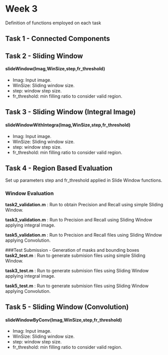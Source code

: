 # Week 3
Definition of functions employed on each task

## Task 1 - Connected Components


## Task 2 - Sliding Window 
#### slideWindow(Imag,WinSize,step,fr_threshold)
  
  * Imag: Input image.
  * WinSize: Sliding window size.
  * step: window step size.
  * fr_threshold: min filling ratio to consider valid region.
    

## Task 3 - Sliding Window (Integral Image) 
#### slideWindowWithIntegra(Imag,WinSize,step,fr_threshold)
  
  * Imag: Input image.
  * WinSize: Sliding window size.
  * step: window step size.
  * fr_threshold: min filling ratio to consider valid region.
      

## Task 4 - Region Based Evaluation
Set up parameters step and fr_threshold applied in Slide Window functions.

### Window Evaluation
**task2_validation.m** : Run to obtain Precision and Recall using simple Sliding Window.

**task3_validation.m** : Run to Precision and Recall using Sliding Window applying integral image.

**task5_validation.m** : Run to Precision and Recall files using Sliding Window applying Convolution.



###Test Submission - Generation of masks and bounding boxes
**task2_test.m** : Run to generate submision files using simple Sliding Window.

**task3_test.m** : Run to generate submision files using Sliding Window applying integral image.

**task5_test.m** : Run to generate submision files using Sliding Window applying Convolution.


## Task 5 - Sliding Window (Convolution)
#### slideWindowByConv(Imag,WinSize,step,fr_threshold)
  
  * Imag: Input image.
  * WinSize: Sliding window size.
  * step: window step size.
  * fr_threshold: min filling ratio to consider valid region.
      
